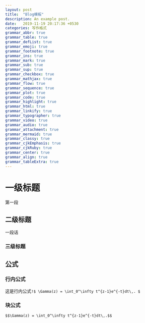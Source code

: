 ```yaml
---
layout: post
title:  "Blog模板"
description: An example post.
date:   2019-11-19 20:17:36 +0530
categories: 写作格式
grammar_abbr: true
grammar_table: true
grammar_defList: true
grammar_emoji: true
grammar_footnote: true
grammar_ins: true
grammar_mark: true
grammar_sub: true
grammar_sup: true
grammar_checkbox: true
grammar_mathjax: true
grammar_flow: true
grammar_sequence: true
grammar_plot: true
grammar_code: true
grammar_highlight: true
grammar_html: true
grammar_linkify: true
grammar_typographer: true
grammar_video: true
grammar_audio: true
grammar_attachment: true
grammar_mermaid: true
grammar_classy: true
grammar_cjkEmphasis: true
grammar_cjkRuby: true
grammar_center: true
grammar_align: true
grammar_tableExtra: true
---
```



# 一级标题
第一段
## 二级标题
一段话
### 三级标题

## 公式

### 行内公式

这是行内公式`!$ \Gamma(z) = \int_0^\infty t^{z-1}e^{-t}dt\,. $`

### 块公式

```mathjax!
$$\Gamma(z) = \int_0^\infty t^{z-1}e^{-t}dt\,.$$
```


